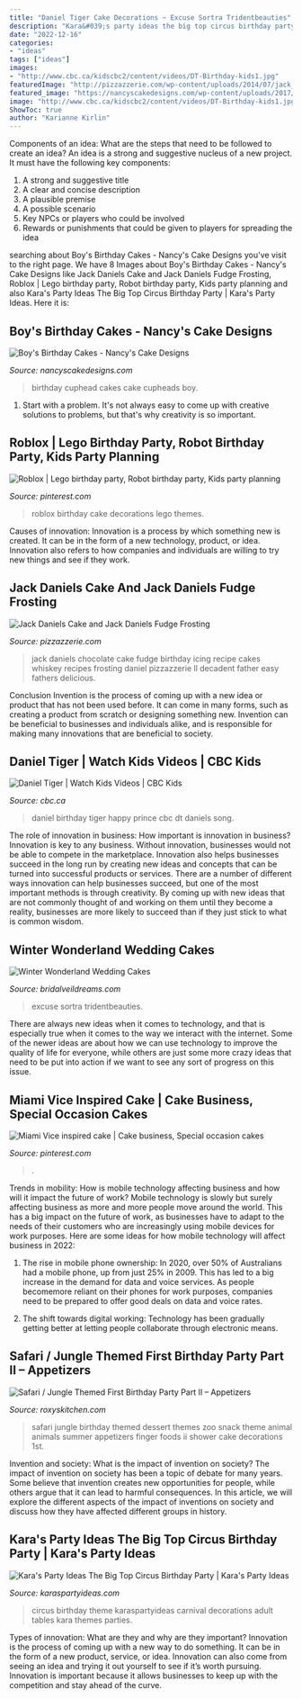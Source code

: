 ```yaml
---
title: "Daniel Tiger Cake Decorations ~ Excuse Sortra Tridentbeauties"
description: "Kara&#039;s party ideas the big top circus birthday party"
date: "2022-12-16"
categories:
- "ideas"
tags: ["ideas"]
images:
- "http://www.cbc.ca/kidscbc2/content/videos/DT-Birthday-kids1.jpg"
featuredImage: "http://pizzazzerie.com/wp-content/uploads/2014/07/jack_daniels_chocolate_cake1.jpg"
featured_image: "https://nancyscakedesigns.com/wp-content/uploads/2017/03/Cuphead.jpg"
image: "http://www.cbc.ca/kidscbc2/content/videos/DT-Birthday-kids1.jpg"
ShowToc: true
author: "Karianne Kirlin"
---
```



Components of an idea: What are the steps that need to be followed to create an idea?
An idea is a strong and suggestive nucleus of a new project. It must have the following key components:
1. A strong and suggestive title 
2. A clear and concise description 
3. A plausible premise 
4. A possible scenario 
5. Key NPCs or players who could be involved 
6. Rewards or punishments that could be given to players for spreading the idea 

	

		
searching about Boy&#039;s Birthday Cakes - Nancy&#039;s Cake Designs you've visit to the right page. We have 8 Images about Boy&#039;s Birthday Cakes - Nancy&#039;s Cake Designs like Jack Daniels Cake and Jack Daniels Fudge Frosting, Roblox | Lego birthday party, Robot birthday party, Kids party planning and also Kara&#039;s Party Ideas The Big Top Circus Birthday Party | Kara&#039;s Party Ideas. Here it is:
		
    
## Boy&#039;s Birthday Cakes - Nancy&#039;s Cake Designs

<img loading=lazy src="https://nancyscakedesigns.com/wp-content/uploads/2017/03/Cuphead.jpg" onerror="this.onerror=null;this.src='https://tse4.mm.bing.net/th?id=OIP.4ywkt5NeqS0PWJbd1HAr2wAAAA&amp;pid=15.1';" alt="Boy&#039;s Birthday Cakes - Nancy&#039;s Cake Designs">

_Source: nancyscakedesigns.com_

>birthday cuphead cakes cake cupheads boy. 

	

1. Start with a problem. It's not always easy to come up with creative solutions to problems, but that's why creativity is so important.

    
## Roblox | Lego Birthday Party, Robot Birthday Party, Kids Party Planning

<img loading=lazy src="https://i.pinimg.com/736x/c0/ca/46/c0ca4679ef35e7d6d9b0b027daf9f9e2.jpg" onerror="this.onerror=null;this.src='https://tse4.mm.bing.net/th?id=OIP.xK-grE540CWSs_lWEidNDAHaJ3&amp;pid=15.1';" alt="Roblox | Lego birthday party, Robot birthday party, Kids party planning">

_Source: pinterest.com_

>roblox birthday cake decorations lego themes. 

	

Causes of innovation:
Innovation is a process by which something new is created. It can be in the form of a new technology, product, or idea. Innovation also refers to how companies and individuals are willing to try new things and see if they work.

    
## Jack Daniels Cake And Jack Daniels Fudge Frosting

<img loading=lazy src="http://pizzazzerie.com/wp-content/uploads/2014/07/jack_daniels_chocolate_cake1.jpg" onerror="this.onerror=null;this.src='https://tse1.mm.bing.net/th?id=OIP.XrxBGJggYuUd064pnzjXCQHaLH&amp;pid=15.1';" alt="Jack Daniels Cake and Jack Daniels Fudge Frosting">

_Source: pizzazzerie.com_

>jack daniels chocolate cake fudge birthday icing recipe cakes whiskey recipes frosting daniel pizzazzerie ll decadent father easy fathers delicious. 

	

Conclusion
Invention is the process of coming up with a new idea or product that has not been used before. It can come in many forms, such as creating a product from scratch or designing something new. Invention can be beneficial to businesses and individuals alike, and is responsible for making many innovations that are beneficial to society.

    
## Daniel Tiger | Watch Kids Videos | CBC Kids

<img loading=lazy src="http://www.cbc.ca/kidscbc2/content/videos/DT-Birthday-kids1.jpg" onerror="this.onerror=null;this.src='https://tse4.mm.bing.net/th?id=OIP.Y2cGhr4k7yTCQ5Eo6cuKGwHaEI&amp;pid=15.1';" alt="Daniel Tiger | Watch Kids Videos | CBC Kids">

_Source: cbc.ca_

>daniel birthday tiger happy prince cbc dt daniels song. 

	

The role of innovation in business: How important is innovation in business?
Innovation is key to any business. Without innovation, businesses would not be able to compete in the marketplace. Innovation also helps businesses succeed in the long run by creating new ideas and concepts that can be turned into successful products or services. There are a number of different ways innovation can help businesses succeed, but one of the most important methods is through creativity. By coming up with new ideas that are not commonly thought of and working on them until they become a reality, businesses are more likely to succeed than if they just stick to what is common wisdom.

    
## Winter Wonderland Wedding Cakes

<img loading=lazy src="https://bridalveildreams.com/wp-content/uploads/2014/12/snowflake-cake.jpg" onerror="this.onerror=null;this.src='https://tse4.mm.bing.net/th?id=OIP.90POCwSbKC4MoZaJirEtBgHaLE&amp;pid=15.1';" alt="Winter Wonderland Wedding Cakes">

_Source: bridalveildreams.com_

>excuse sortra tridentbeauties. 

	

There are always new ideas when it comes to technology, and that is especially true when it comes to the way we interact with the internet. Some of the newer ideas are about how we can use technology to improve the quality of life for everyone, while others are just some more crazy ideas that need to be put into action if we want to see any sort of progress on this issue.

    
## Miami Vice Inspired Cake | Cake Business, Special Occasion Cakes

<img loading=lazy src="https://i.pinimg.com/736x/34/58/59/34585911e135da5e26a1a7e2cdc435c2.jpg" onerror="this.onerror=null;this.src='https://tse4.mm.bing.net/th?id=OIP.pA14x_HNgfB9m2phXWsTPAHaLG&amp;pid=15.1';" alt="Miami Vice inspired cake | Cake business, Special occasion cakes">

_Source: pinterest.com_

>. 

	

Trends in mobility: How is mobile technology affecting business and how will it impact the future of work?
Mobile technology is slowly but surely affecting business as more and more people move around the world. This has a big impact on the future of work, as businesses have to adapt to the needs of their customers who are increasingly using mobile devices for work purposes. Here are some ideas for how mobile technology will affect business in 2022:
1) The rise in mobile phone ownership: In 2020, over 50% of Australians had a mobile phone, up from just 25% in 2009. This has led to a big increase in the demand for data and voice services. As people becomemore reliant on their phones for work purposes, companies need to be prepared to offer good deals on data and voice rates.

2) The shift towards digital working: Technology has been gradually getting better at letting people collaborate through electronic means.

    
## Safari / Jungle Themed First Birthday Party Part II – Appetizers

<img loading=lazy src="http://www.roxyskitchen.com/wp-content/uploads/2014/08/Safari-Jungle-Animals-1st-Birthday-Party-221.jpg" onerror="this.onerror=null;this.src='https://tse2.mm.bing.net/th?id=OIP.iTRt_IJeLpAMVRHebdfTAwHaE8&amp;pid=15.1';" alt="Safari / Jungle Themed First Birthday Party Part II – Appetizers">

_Source: roxyskitchen.com_

>safari jungle birthday themed dessert themes zoo snack theme animal animals summer appetizers finger foods ii shower cake decorations 1st. 

	

Invention and society: What is the impact of invention on society?
The impact of invention on society has been a topic of debate for many years. Some believe that invention creates new opportunities for people, while others argue that it can lead to harmful consequences. In this article, we will explore the different aspects of the impact of inventions on society and discuss how they have affected different groups in history.

    
## Kara&#039;s Party Ideas The Big Top Circus Birthday Party | Kara&#039;s Party Ideas

<img loading=lazy src="https://karaspartyideas.com/wp-content/uploads/2017/02/Big-Top-Circus-Birthday-Party-via-Karas-Party-Ideas-KarasPartyIdeas.com1_.jpg" onerror="this.onerror=null;this.src='https://tse1.mm.bing.net/th?id=OIP.NEdwsMgyBL5cdqpPD35EfAHaLH&amp;pid=15.1';" alt="Kara&#039;s Party Ideas The Big Top Circus Birthday Party | Kara&#039;s Party Ideas">

_Source: karaspartyideas.com_

>circus birthday theme karaspartyideas carnival decorations adult tables kara themes parties. 

	

Types of innovation: What are they and why are they important?
Innovation is the process of coming up with a new way to do something. It can be in the form of a new product, service, or idea. Innovation can also come from seeing an idea and trying it out yourself to see if it’s worth pursuing. Innovation is important because it allows businesses to keep up with the competition and stay ahead of the curve.

